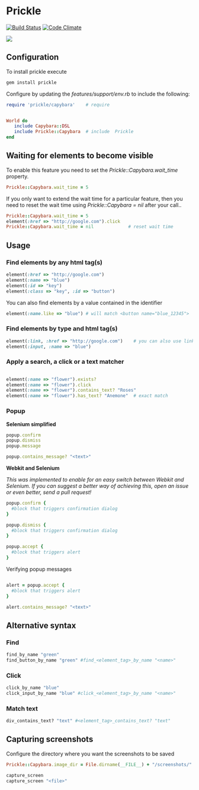 # Prickle

[![Build Status](https://secure.travis-ci.org/ExtractMethod/prickle.png)](http://travis-ci.org/ExtractMethod/prickle) [![Code Climate](https://codeclimate.com/badge.png)](https://codeclimate.com/github/ExtractMethod/prickle)

![](http://github.com/despo/prickle/raw/master/prickle.png)

## Configuration

To install prickle execute

```ruby
gem install prickle
```

Configure by updating the *features/support/env.rb* to include the following:

```ruby
require 'prickle/capybara'    # require


World do
   include Capybara::DSL
   include Prickle::Capybara  # include  Prickle
end
```

## Waiting for elements to become visible

To enable this feature you need to set the *Prickle::Capybara.wait_time* property.

```ruby
Prickle::Capybara.wait_time = 5
```

If you only want to extend the wait time for a particular feature, then you need to reset the wait time using *Prickle::Capybara = nil* after your call..

```ruby
Prickle::Capybara.wait_time = 5
element(:href => "http://google.com").click
Prickle::Capybara.wait_time = nil             # reset wait time
```

## Usage

### Find elements by any html tag(s)

```ruby
element(:href => "http://google.com")
element(:name => "blue")
element(:id => "key")
element(:class => "key", :id => "button")
```

You can also find elements by a value contained in the identifier

```ruby
element(:name.like => "blue") # will match <button name="blue_12345">
```

### Find elements by type and html tag(s)

```ruby
element(:link, :href => "http://google.com")    # you can also use link and paragraph (instead of a and p)
element(:input, :name => "blue")
```

### Apply a search, a click or a text matcher

```ruby

element(:name => "flower").exists?
element(:name => "flower").click
element(:name => "flower").contains_text? "Roses"
element(:name => "flower").has_text? "Anemone"  # exact match
```

### Popup

**Selenium simplified**

```ruby
popup.confirm
popup.dismiss
popup.message

popup.contains_message? "<text>"
```

**Webkit and Selenium**

*This was implemented to enable for an easy switch between Webkit and Selenium. If you can suggest a better way of achieving this, open an issue or even better, send a pull request!*

```ruby
popup.confirm {
  #block that triggers confirmation dialog
}

popup.dismiss {
  #block that triggers confirmation dialog
}

popup.accept {
  #block that triggers alert
}
```

Verifying popup messages

```ruby

alert = popup.accept {
  #block that triggers alert
}

alert.contains_message? "<text>"

```


## Alternative syntax

### Find

```ruby
find_by_name "green"
find_button_by_name "green" #find_<element_tag>_by_name "<name>"
```

### Click

```ruby
click_by_name "blue"
click_input_by_name "blue" #click_<element_tag>_by_name "<name>"
```

### Match text

```ruby
div_contains_text? "text" #<element_tag>_contains_text? "text"
```

## Capturing screenshots

Configure the directory where you want the screenshots to be saved

```ruby
Prickle::Capybara.image_dir = File.dirname(__FILE__) + "/screenshots/"
```

```ruby
capture_screen
capture_screen "<file>"
```
